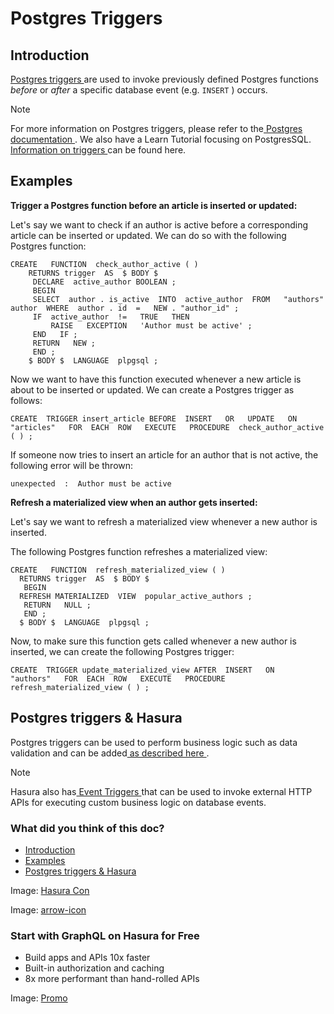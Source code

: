 # Postgres Triggers

## Introduction​

[ Postgres triggers ](https://www.postgresql.org/docs/current/sql-createtrigger.html)are used to invoke previously
defined Postgres functions *before* or *after* a specific database event (e.g. `INSERT` ) occurs.

Note

For more information on Postgres triggers, please refer to the[ Postgres documentation ](https://www.postgresql.org/docs/current/sql-createtrigger.html). We also have a Learn Tutorial
focusing on PostgresSQL.[ Information on triggers ](https://hasura.io/learn/database/postgresql/triggers/)can be found
here.

## Examples​

 **Trigger a Postgres function before an article is inserted or updated:** 

Let's say we want to check if an author is active before a corresponding article can be inserted or updated. We can do
so with the following Postgres function:

```
CREATE   FUNCTION  check_author_active ( )
    RETURNS trigger  AS  $ BODY $
     DECLARE  active_author BOOLEAN ;
     BEGIN
     SELECT  author . is_active  INTO  active_author  FROM   "authors"  author  WHERE  author . id  =   NEW . "author_id" ;
     IF  active_author  !=   TRUE   THEN
         RAISE   EXCEPTION   'Author must be active' ;
     END   IF ;
     RETURN   NEW ;
     END ;
    $ BODY $  LANGUAGE  plpgsql ;
```

Now we want to have this function executed whenever a new article is about to be inserted or updated. We can create a
Postgres trigger as follows:

`CREATE  TRIGGER insert_article BEFORE  INSERT   OR   UPDATE   ON   "articles"   FOR  EACH  ROW   EXECUTE   PROCEDURE  check_author_active ( ) ;`

If someone now tries to insert an article for an author that is not active, the following error will be thrown:

`unexpected  :  Author must be active`

 **Refresh a materialized view when an author gets inserted:** 

Let's say we want to refresh a materialized view whenever a new author is inserted.

The following Postgres function refreshes a materialized view:

```
CREATE   FUNCTION  refresh_materialized_view ( )
  RETURNS trigger  AS  $ BODY $
   BEGIN
  REFRESH MATERIALIZED  VIEW  popular_active_authors ;
   RETURN   NULL ;
   END ;
  $ BODY $  LANGUAGE  plpgsql ;
```

Now, to make sure this function gets called whenever a new author is inserted, we can create the following Postgres
trigger:

`CREATE  TRIGGER update_materialized_view AFTER  INSERT   ON   "authors"   FOR  EACH  ROW   EXECUTE   PROCEDURE  refresh_materialized_view ( ) ;`

## Postgres triggers & Hasura​

Postgres triggers can be used to perform business logic such as data validation and can be added[ as described here ](https://hasura.io/docs/latest/schema/postgres/data-validations/#pg-data-validations-pg-triggers).

Note

Hasura also has[ Event Triggers ](https://hasura.io/docs/latest/event-triggers/overview/)that can be used to invoke external HTTP APIs for executing
custom business logic on database events.

### What did you think of this doc?

- [ Introduction ](https://hasura.io/docs/latest/schema/postgres/postgres-guides/triggers/#introduction)
- [ Examples ](https://hasura.io/docs/latest/schema/postgres/postgres-guides/triggers/#examples)
- [ Postgres triggers & Hasura ](https://hasura.io/docs/latest/schema/postgres/postgres-guides/triggers/#postgres-triggers--hasura)


Image: [ Hasura Con ](https://res.cloudinary.com/dh8fp23nd/image/upload/v1686154570/hasura-con-2023/has-con-light-date_r2a2ud.png)

Image: [ arrow-icon ](https://res.cloudinary.com/dh8fp23nd/image/upload/v1683723549/main-web/chevron-right_ldbi7d.png)

### Start with GraphQL on Hasura for Free

- Build apps and APIs 10x faster
- Built-in authorization and caching
- 8x more performant than hand-rolled APIs


Image: [ Promo ](https://hasura.io/docs/assets/images/hasura-free-ff60e409244e0ea12b5a3045d1a9096b.png)